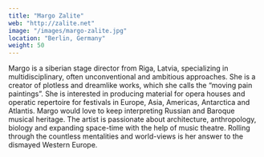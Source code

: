 ```yaml
---
title: "Margo Zalite"
web: "http://zalite.net"
image: "/images/margo-zalite.jpg"
location: "Berlin, Germany"
weight: 50
---
```


Margo is a siberian stage director from Riga, Latvia, specializing in multidisciplinary, often unconventional and ambitious approaches. She is a creator of plotless and dreamlike works, which she calls the “moving pain paintings”. She is interested in producing material for opera houses and operatic repertoire for festivals in Europe, Asia, Americas, Antarctica and Atlantis. Margo would love to keep interpreting Russian and Baroque musical heritage. The artist is passionate about architecture, anthropology, biology and expanding space-time with the help of music theatre. Rolling through the countless mentalities and world-views is her answer to the dismayed Western Europe.
